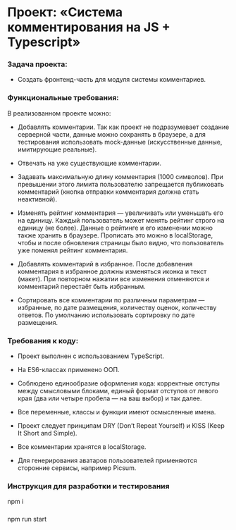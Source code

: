 # Проект: «Система комментирования на JS + Typescript»

### Задача проекта:

- Создать фронтенд-часть для модуля системы комментариев.

### Функциональные требования:

В реализованном проекте можно:

- Добавлять комментарии. Так как проект не подразумевает создание серверной части, данные можно сохранять в браузере, а для тестирования использовать mock-данные (искусственные данные, имитирующие реальные).

- Отвечать на уже существующие комментарии.

- Задавать максимальную длину комментария (1000 символов). При превышении этого лимита пользователю запрещается публиковать комментарий (кнопка отправки комментария должна стать неактивной).

- Изменять рейтинг комментария — увеличивать или уменьшать его на единицу. Каждый пользователь может менять рейтинг строго на единицу (не более). Данные о рейтинге и его изменении можно также хранить в браузере. Прописать это можно в localStorage, чтобы и после обновления страницы было видно, что пользователь уже поменял рейтинг комментария.

- Добавлять комментарий в избранное. После добавления комментария в избранное должны изменяться иконка и текст (макет). При повторном нажатии все изменения отменяются и комментарий перестаёт быть избранным.

- Сортировать все комментарии по различным параметрам — избранные, по дате размещения, количеству оценок, количеству ответов. По умолчанию использовать сортировку по дате размещения.

### Требования к коду:

- Проект выполнен с использованием TypeScript.

- На ES6-классах применено ООП.

- Соблюдено единообразие оформления кода: корректные отступы между смысловыми блоками, единый формат отступов от левого края (два или четыре пробела — на ваш выбор) и так далее.

- Все переменные, классы и функции имеют осмысленные имена.

- Проект следует принципам DRY (Don’t Repeat Yourself) и KISS (Keep It Short and Simple).

- Все комментарии хранятся в localStorage.

- Для генерирования аватаров пользователей применяются сторонние сервисы, например Picsum.

### Инструкция для разработки и тестирования

npm i

###

npm run start

